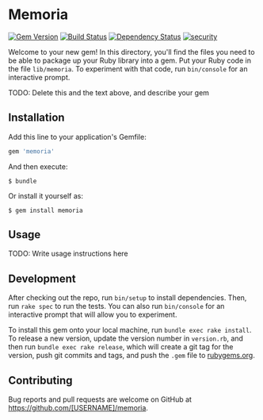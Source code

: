 # Memoria

[![Gem Version](https://badge.fury.io/rb/memoria.svg)](http://badge.fury.io/rb/memoria)
[![Build Status](https://travis-ci.org/wilsonsilva/memoria.svg?branch=master)](https://travis-ci.org/wilsonsilva/memoria)
[![Dependency Status](https://gemnasium.com/wilsonsilva/memoria.svg)](https://gemnasium.com/wilsonsilva/memoria)
[![security](https://hakiri.io/github/wilsonsilva/memoria/master.svg)](https://hakiri.io/github/wilsonsilva/memoria/master)

Welcome to your new gem! In this directory, you'll find the files you need to be able to package up your Ruby library into a gem. Put your Ruby code in the file `lib/memoria`. To experiment with that code, run `bin/console` for an interactive prompt.

TODO: Delete this and the text above, and describe your gem

## Installation

Add this line to your application's Gemfile:

```ruby
gem 'memoria'
```

And then execute:

    $ bundle

Or install it yourself as:

    $ gem install memoria

## Usage

TODO: Write usage instructions here

## Development

After checking out the repo, run `bin/setup` to install dependencies. Then, run `rake spec` to run the tests. You can also run `bin/console` for an interactive prompt that will allow you to experiment.

To install this gem onto your local machine, run `bundle exec rake install`. To release a new version, update the version number in `version.rb`, and then run `bundle exec rake release`, which will create a git tag for the version, push git commits and tags, and push the `.gem` file to [rubygems.org](https://rubygems.org).

## Contributing

Bug reports and pull requests are welcome on GitHub at https://github.com/[USERNAME]/memoria.
